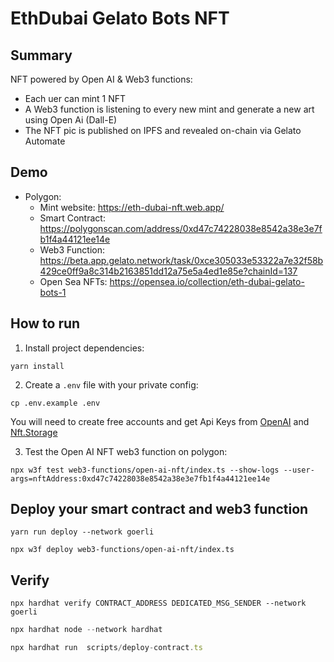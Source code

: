 # EthDubai Gelato Bots NFT

## Summary

NFT powered by Open AI & Web3 functions:
- Each uer can mint 1 NFT
- A Web3 function is listening to every new mint and generate a new art using Open Ai (Dall-E)
- The NFT pic is published on IPFS and revealed on-chain via Gelato Automate

## Demo
- Polygon:
  - Mint website: https://eth-dubai-nft.web.app/ 
  - Smart Contract: https://polygonscan.com/address/0xd47c74228038e8542a38e3e7fb1f4a44121ee14e
  - Web3 Function: https://beta.app.gelato.network/task/0xce305033e53322a7e32f58b429ce0ff9a8c314b2163851dd12a75e5a4ed1e85e?chainId=137
  - Open Sea NFTs: https://opensea.io/collection/eth-dubai-gelato-bots-1

## How to run

1. Install project dependencies:
```
yarn install
```

2. Create a `.env` file with your private config:
```
cp .env.example .env
```
You will need to create free accounts and get Api Keys from [OpenAI](https://platform.openai.com/) and [Nft.Storage](https://nft.storage/)

3. Test the Open AI NFT web3 function on polygon:
```
npx w3f test web3-functions/open-ai-nft/index.ts --show-logs --user-args=nftAddress:0xd47c74228038e8542a38e3e7fb1f4a44121ee14e
```

## Deploy your smart contract and web3 function
```
yarn run deploy --network goerli
```

```
npx w3f deploy web3-functions/open-ai-nft/index.ts
```
## Verify
```
npx hardhat verify CONTRACT_ADDRESS DEDICATED_MSG_SENDER --network goerli
```
```ts
npx hardhat node --network hardhat 
```

```ts
npx hardhat run  scripts/deploy-contract.ts
```